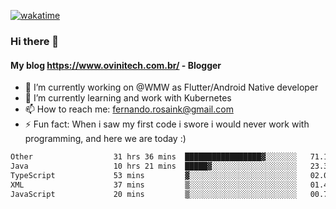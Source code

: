 [![wakatime](https://wakatime.com/badge/user/d5892087-17e6-46ab-8384-91a71a9b88d8.svg)](https://wakatime.com/@d5892087-17e6-46ab-8384-91a71a9b88d8)
### Hi there 👋

#### My blog https://www.ovinitech.com.br/ - Blogger

- 🔭 I’m currently working on @WMW as Flutter/Android Native developer
- 🌱 I’m currently learning and work with Kubernetes
- 📫 How to reach me: fernando.rosaink@gmail.com 
- ⚡ Fun fact: When i saw my first code i swore i would never work with programming, and here we are today :)

<!--START_SECTION:waka-->

```txt
Other                  31 hrs 36 mins  █████████████████▓░░░░░░░   71.19 %
Java                   10 hrs 21 mins  █████▓░░░░░░░░░░░░░░░░░░░   23.32 %
TypeScript             53 mins         ▓░░░░░░░░░░░░░░░░░░░░░░░░   02.02 %
XML                    37 mins         ▒░░░░░░░░░░░░░░░░░░░░░░░░   01.41 %
JavaScript             20 mins         ▒░░░░░░░░░░░░░░░░░░░░░░░░   00.77 %
```

<!--END_SECTION:waka-->
